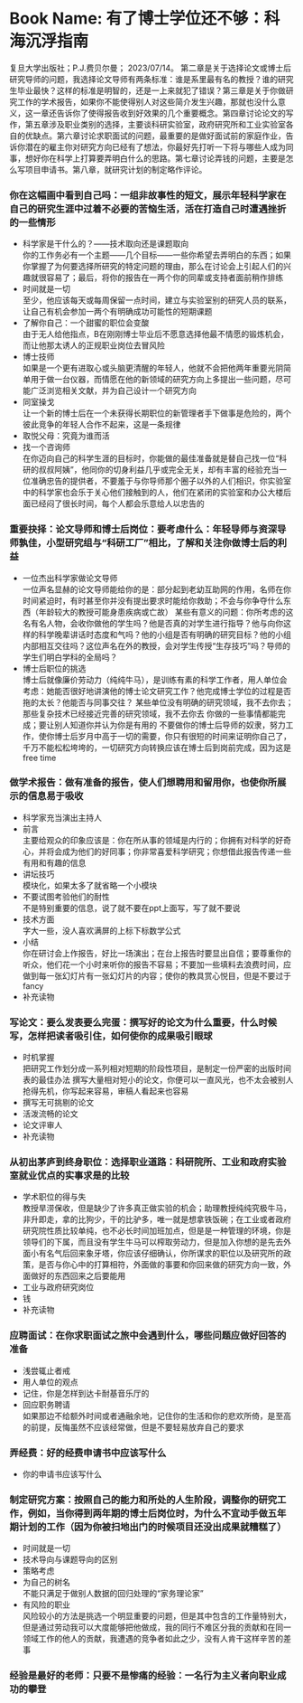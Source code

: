# Book Name: 有了博士学位还不够：科海沉浮指南
复旦大学出版社；P.J.费贝尔曼； 2023/07/14。
第二章是关于选择论文或博士后研究导师的问题，我选择论文导师有两条标准：谁是系里最有名的教授？谁的研究生毕业最快？这样的标准是明智的，还是一上来就犯了错误？第三章是关于你做研究工作的学术报告，如果你不能使得别人对这些简介发生兴趣，那就也没什么意义，这一章还告诉你了使得报告收到好效果的几个重要概念。第四章讨论论文的写作，第五章涉及职业类别的选择，主要谈科研实验室，政府研究所和工业实验室各自的优缺点。第六章讨论求职面试的问题，最重要的是做好面试前的家庭作业，告诉你潜在的雇主你对研究方向已经有了想法，你最好先打听一下将与哪些人成为同事，想好你在科学上打算要弄明白什么的思路。第七章讨论弄钱的问题，主要是怎么写项目申请书。第八章，就研究计划的制定略作评论。  

### 你在这幅画中看到自己吗：一组非故事性的短文，展示年轻科学家在自己的研究生涯中过着不必要的苦恼生活，活在打造自己时遭遇挫折的一些情形
* 科学家是干什么的？——技术取向还是课题取向  
你的工作务必有一个主题——几个目标——一些你希望去弄明白的东西；如果你掌握了为何要选择所研究的特定问题的理由，那么在讨论会上引起人们的兴趣就很容易了；最后，将你的报告在一两个你的同辈或支持者面前稍作排练
* 时间就是一切  
至少，他应该每天或每周保留一点时间，建立与实验室别的研究人员的联系，让自己有机会参加一两个有明确成功可能性的短期课题  
* 了解你自己：一个甜蜜的职位会变酸  
由于无人给他指点，B在刚刚博士毕业后不愿意选择他最不情愿的锻炼机会，而让他那太诱人的正规职业岗位去冒风险  
* 博士技师  
如果是一个更有进取心或头脑更清醒的年轻人，他就不会把他两年重要光阴简单用于做一台仪器，而情愿在他的新领域的研究方向上多提出一些问题，尽可能广泛浏览相关文献，并为自己设计一个研究方向
* 同室操戈  
让一个新的博士后在一个未获得长期职位的新管理者手下做事是危险的，两个彼此竞争的年轻人合作不起来，这是一条规律
* 取悦父母：究竟为谁而活  
* 找一个咨询师  
在你迈向自己的科学生涯的目标时，你能做的最佳准备就是替自己找一位“科研的叔叔阿姨”，他同你的切身利益几乎或完全无关，却有丰富的经验充当一位准确忠告的提供者，不要羞于与你导师那个圈子以外的人们相识，你实验室中的科学家也会乐于关心他们接触到的人，他们在紧闭的实验室和办公大楼后面已经闷了很长时间，每个人都会乐意给人以忠告的

### 重要抉择：论文导师和博士后岗位：要考虑什么：年轻导师与资深导师孰佳，小型研究组与“科研工厂”相比，了解和关注你做博士后的利益
* 一位杰出科学家做论文导师  
一位声名显赫的论文导师能给你的是：部分起到老幼互助网的作用，名师在你时间紧迫时，有时甚至你并没有提出要求时能给你救助；不会与你争夺什么东西（年龄较大的教授可能身患疾病或亡故）
某些有意义的问题：你所考虑的这名有名人物，会收你做他的学生吗？他是否真的对学生进行指导？他与向你这样的科学晚辈讲话时态度和气吗？他的小组是否有明确的研究目标？他的小组内部相互交往吗？这位声名在外的教授，会对学生传授“生存技巧”吗？导师的学生们明白学科的全局吗？
* 博士后职位的挑选  
博士后就像廉价劳动力（纯纯牛马），是训练有素的科学工作者，用人单位会考虑：她能否很好地讲演他的博士论文研究工作？他完成博士学位的过程是否拖的太长？他能否与同事交往？
某些单位没有明确的研究领域，我不去你去；那些复杂技术已经接近完善的研究领域，我不去你去
你做的一些事情都能完成；要让别人知道你并认为你是有用的
不要做你的博士后导师的奴隶，努力工作，使你博士后岁月中高于一切的需要，你只有很短的时间来证明你自己了，千万不能松松垮垮的，一切研究方向转换应该在博士后到岗前完成，因为这是free time

### 做学术报告：做有准备的报告，使人们想聘用和留用你，也使你所展示的信息易于吸收
* 科学家充当演出主持人
* 前言  
主要给观众的印象应该是：你在所从事的领域是内行的；你拥有对科学的好奇心，并将会成为他们的好同事；你非常喜爱科学研究；你想借此报告传递一些有用和有趣的信息
* 讲坛技巧  
模块化，如果太多了就省略一个小模块
* 不要试图考验他们的耐性  
不是特别重要的信息，说了就不要在ppt上面写，写了就不要说
* 技术方面  
字大一些，没人喜欢满屏的上标下标数学公式
* 小结  
你在研讨会上作报告，好比一场演出；在台上报告时要显出自信；要尊重你的听众，他们花一个小时来听你的报告不容易；不要加一些填料去浪费时间，应做到每一张幻灯片有一张幻灯片的内容；使你的教具赏心悦目，但是不要过于fancy
* 补充读物

### 写论文：要么发表要么完蛋：撰写好的论文为什么重要，什么时候写，怎样把读者吸引住，如何使你的成果吸引眼球
* 时机掌握  
把研究工作划分成一系列相对短期的阶段性项目，是制定一份严密的出版时间表的最佳办法
撰写大量相对短小的论文，你便可以一直风光，也不太会被别人抢得先机，你写起来容易，审稿人看起来也容易
* 撰写无可挑剔的论文
* 活泼流畅的论文
* 论文评审人
* 补充读物

### 从初出茅庐到终身职位：选择职业道路：科研院所、工业和政府实验室就业优点的实事求是的比较
* 学术职位的得与失  
教授旱涝保收，但是缺少了许多真正做实验的机会；助理教授纯纯究极牛马，非升即走，拿的比狗少，干的比驴多，唯一就是想拿铁饭碗；在工业或者政府研究院性质比较单纯，也不必长时间加班加点，但是是一种管理的环境，你是领导们的下属，而且没有学生牛马可以榨取劳动力，但是加入你想的是先去外面小有名气后回来象牙塔，你应该仔细确认，你所谋求的职位以及研究所的政策，是否与你心中的打算相符，外面做的事要和你回来做的研究方向一致，外面做好的东西回来之后要能用
* 工业与政府研究岗位
* 钱
* 补充读物

### 应聘面试：在你求职面试之旅中会遇到什么，哪些问题应做好回答的准备
* 浅尝辄止者戒
* 用人单位的观点
* 记住，你是怎样到达卡耐基音乐厅的
* 回应职务聘请  
如果那边不给额外时间或者通融余地，记住你的生活和你的悲欢所倚，是至高的前提，反悔虽然不应该经常做，但是不要轻易放弃自己的要求

### 弄经费：好的经费申请书中应该写什么
* 你的申请书应该写什么

### 制定研究方案：按照自己的能力和所处的人生阶段，调整你的研究工作，例如，当你得到两年期的博士后岗位时，为什么不宜动手做五年期计划的工作（因为你被扫地出门的时候项目还没出成果就糟糕了）
* 时间就是一切
* 技术导向与课题导向的区别
* 策略考虑  
* 为自己的树名  
不能只满足于做别人数据的回归处理的“家务理论家”
* 有风险的职业  
风险较小的方法是挑选一个明显重要的问题，但是其中包含的工作量特别大，但是通过劳动我可以大度能够把他做成，我的同行不难区分我的贡献和在同一领域工作的他人的贡献，我遭遇的竞争者如此之少，没有人肯干这样辛苦的差事

### 经验是最好的老师：只要不是惨痛的经验：一名行为主义者向职业成功的攀登


